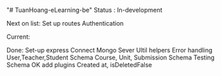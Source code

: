 "# TuanHoang-eLearning-be"
Status : In-development

Next on list:
Set up routes
Authentication

Current:

Done:
Set-up express
Connect Mongo Sever
Ultil helpers
Error handling
User,Teacher,Student Schema
Course, Unit, Submission Schema
Testing Schema OK
add plugins Created at, isDeletedFalse
